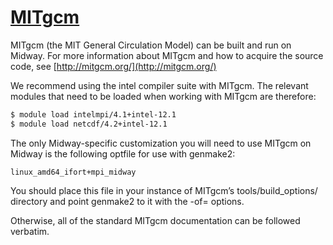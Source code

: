 # [MITgcm](single:MITgcm)

MITgcm (the MIT General Circulation Model) can be built and run on Midway.  For more information about MITgcm and how to acquire the source code, see [http://mitgcm.org/](http://mitgcm.org/)

We recommend using the intel compiler suite with MITgcm.  The relevant modules that need to be loaded when working with MITgcm are therefore:

```bash
$ module load intelmpi/4.1+intel-12.1
$ module load netcdf/4.2+intel-12.1
```

The only Midway-specific customization you will need to use MITgcm on Midway is the following optfile for use with genmake2:

`linux_amd64_ifort+mpi_midway`

You should place this file in your instance of MITgcm’s tools/build_options/ directory and point genmake2 to it with the -of= options.

Otherwise, all of the standard MITgcm documentation can be followed verbatim.
